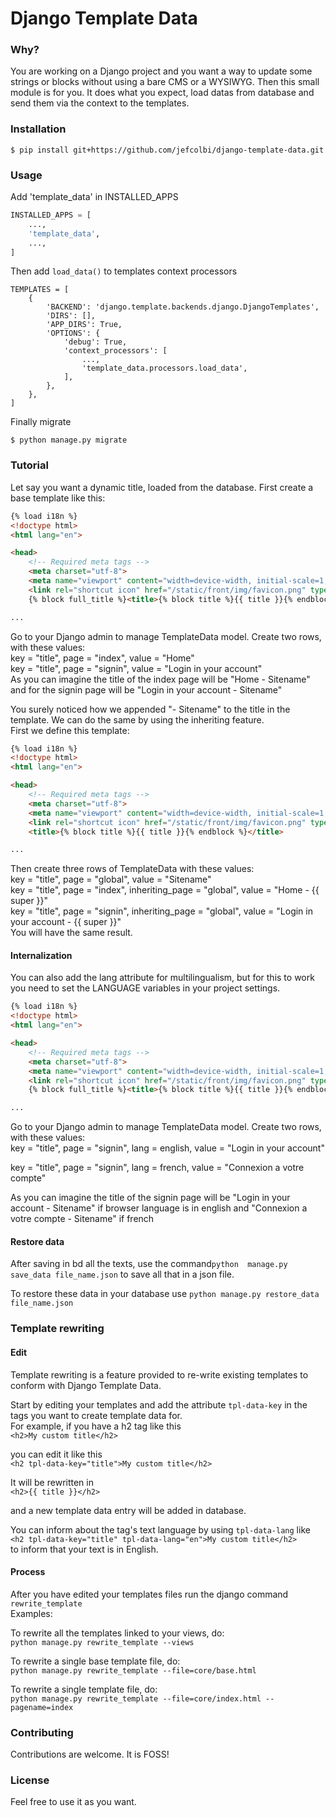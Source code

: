 # Django Template Data

### Why?

You are working on a Django project and you want a way to update some strings 
or blocks without using a bare CMS or a WYSIWYG. Then this small module is for
 you. It does what you expect, load datas from database and send them via
 the context to the templates.

### Installation

    $ pip install git+https://github.com/jefcolbi/django-template-data.git

### Usage

Add 'template_data' in INSTALLED_APPS  

```python
INSTALLED_APPS = [
    ...,
    'template_data',
    ...,
]
```

Then add `load_data()` to templates context processors

```
TEMPLATES = [
    {
        'BACKEND': 'django.template.backends.django.DjangoTemplates',
        'DIRS': [],
        'APP_DIRS': True,
        'OPTIONS': {
            'debug': True,
            'context_processors': [
                ...,
                'template_data.processors.load_data',
            ],
        },
    },
]
```

Finally migrate

    $ python manage.py migrate

### Tutorial

Let say you want a dynamic title, loaded from the database. First create a base
 template like this:

```html
{% load i18n %}
<!doctype html>
<html lang="en">

<head>
    <!-- Required meta tags -->
    <meta charset="utf-8">
    <meta name="viewport" content="width=device-width, initial-scale=1, shrink-to-fit=no">
    <link rel="shortcut icon" href="/static/front/img/favicon.png" type="image/x-icon">
    {% block full_title %}<title>{% block title %}{{ title }}{% endblock %} - Sitename</title>{% endblock %}

...
```

Go to your Django admin to manage TemplateData model. Create two rows, with these
values:  
key = "title", page = "index", value = "Home"  
key = "title", page = "signin", value = "Login in your account"  
As you can imagine the title of the index page will be "Home - Sitename" and
 for the signin page will be "Login in your account - Sitename"

You surely noticed how we appended "- Sitename" to the title in the template.
 We can do the same by using the inheriting feature.  
First we define this template:

```html
{% load i18n %}
<!doctype html>
<html lang="en">

<head>
    <!-- Required meta tags -->
    <meta charset="utf-8">
    <meta name="viewport" content="width=device-width, initial-scale=1, shrink-to-fit=no">
    <link rel="shortcut icon" href="/static/front/img/favicon.png" type="image/x-icon">
    <title>{% block title %}{{ title }}{% endblock %}</title>

...
```

Then create three rows of TemplateData with these values:  
key = "title", page = "global", value = "Sitename"  
key = "title", page = "index", inheriting_page = "global", value = "Home - {{ super }}"  
key = "title", page = "signin", inheriting_page = "global", value = "Login in your account - {{ super }}"  
You will have the same result.

#### 			Internalization

You can also add the lang attribute for multilingualism, but for this to work you need to set the LANGUAGE variables in your project settings.

```html
{% load i18n %}
<!doctype html>
<html lang="en">

<head>
    <!-- Required meta tags -->
    <meta charset="utf-8">
    <meta name="viewport" content="width=device-width, initial-scale=1, shrink-to-fit=no">
    <link rel="shortcut icon" href="/static/front/img/favicon.png" type="image/x-icon">
    {% block full_title %}<title>{% block title %}{{ title }}{% endblock %} - Sitename</title>{% endblock %}

...
```



Go to your Django admin to manage TemplateData model. Create two rows, with these
values:  
key = "title", page = "signin", lang = english, value = "Login in your account"  

key = "title", page = "signin", lang = french, value = "Connexion a votre compte"  

As you can imagine the title of the signin page will be "Login in your account - Sitename" if browser language is in english and
  "Connexion a votre compte - Sitename" if french



#### 	Restore data

After saving in bd all the texts, use the command`python  manage.py save_data file_name.json` to save all that in a json file. 

To restore these data in your database use  `python manage.py restore_data file_name.json`


### Template rewriting

#### Edit

Template rewriting is a feature provided to re-write existing templates to conform with Django Template Data.

Start by editing your templates and add the attribute `tpl-data-key` in the tags you want to create template data for.  
For example, if you have a h2 tag like this  
`<h2>My custom title</h2>`

you can edit it like this  
`<h2 tpl-data-key="title">My custom title</h2>`

It will be rewritten in  
`<h2>{{ title }}</h2>`  

and a new template data entry will be added in database.

You can inform about the tag's text language by using `tpl-data-lang` like  
`<h2 tpl-data-key="title" tpl-data-lang="en">My custom title</h2>`  
to inform that your text is in English.

#### Process

After you have edited your templates files run the django command `rewrite_template`  
Examples:

To rewrite all the templates linked to your views, do:  
`python manage.py rewrite_template --views`

To rewrite a single base template file, do:  
`python manage.py rewrite_template --file=core/base.html`

To rewrite a single template file, do:  
`python manage.py rewrite_template --file=core/index.html --pagename=index`

### Contributing

Contributions are welcome. It is FOSS!

### License

Feel free to use it as you want.
